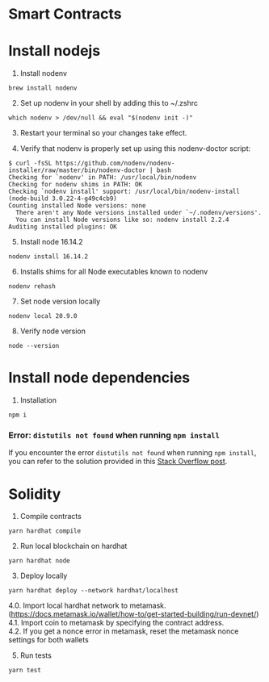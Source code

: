 # Smart Contracts

# Install nodejs

1. Install nodenv

```console
brew install nodenv
```

2. Set up nodenv in your shell by adding this to ~/.zshrc

```console
which nodenv > /dev/null && eval "$(nodenv init -)"
```

3. Restart your terminal so your changes take effect.

4. Verify that nodenv is properly set up using this nodenv-doctor script:

```console
$ curl -fsSL https://github.com/nodenv/nodenv-installer/raw/master/bin/nodenv-doctor | bash
Checking for `nodenv' in PATH: /usr/local/bin/nodenv
Checking for nodenv shims in PATH: OK
Checking `nodenv install' support: /usr/local/bin/nodenv-install (node-build 3.0.22-4-g49c4cb9)
Counting installed Node versions: none
  There aren't any Node versions installed under `~/.nodenv/versions'.
  You can install Node versions like so: nodenv install 2.2.4
Auditing installed plugins: OK
```

5. Install node 16.14.2

```console
nodenv install 16.14.2
```

6. Installs shims for all Node executables known to nodenv

```console
nodenv rehash
```

7. Set node version locally

```console
nodenv local 20.9.0
```

8. Verify node version

```console
node --version
```

# Install node dependencies

1. Installation

```console
npm i
```

### Error: `distutils not found` when running `npm install`

If you encounter the error `distutils not found` when running `npm install`, you can refer to the solution provided in this [Stack Overflow post](https://stackoverflow.com/questions/77251296/distutils-not-found-when-running-npm-install).

# Solidity

1. Compile contracts

```console
yarn hardhat compile
```

2. Run local blockchain on hardhat

```console
yarn hardhat node
```

3. Deploy locally

```
yarn hardhat deploy --network hardhat/localhost
```

4.0. Import local hardhat network to metamask. (https://docs.metamask.io/wallet/how-to/get-started-building/run-devnet/)  
4.1. Import coin to metamask by specifying the contract address.  
4.2. If you get a nonce error in metamask, reset the metamask nonce settings for both wallets

5. Run tests

```
yarn test
```
